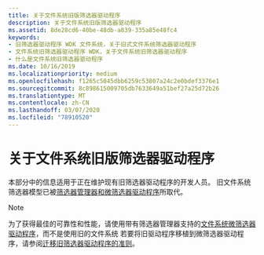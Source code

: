 ```yaml
---
title: 关于文件系统旧版筛选器驱动程序
description: 关于文件系统旧版筛选器驱动程序
ms.assetid: 8de28cd6-40be-48db-a839-335a85e48fc4
keywords:
- 旧筛选器驱动程序 WDK 文件系统，关于旧式文件系统筛选器驱动程序
- 文件系统旧筛选器驱动程序 WDK，关于文件系统旧筛选器驱动程序
- 什么是文件系统旧筛选器驱动程序
ms.date: 10/16/2019
ms.localizationpriority: medium
ms.openlocfilehash: f1265c5045dbb6259c53807a24c2e0bdef3376e1
ms.sourcegitcommit: 8c898615009705db7633649a51bef27a25d72b26
ms.translationtype: MT
ms.contentlocale: zh-CN
ms.lasthandoff: 03/07/2020
ms.locfileid: "78910520"
---
```

# <a name="about-file-system-legacy-filter-drivers"></a>关于文件系统旧版筛选器驱动程序

本部分中的信息适用于正在维护现有旧筛选器驱动程序的开发人员。 旧文件系统筛选器模型已被[筛选器管理器和微筛选器驱动程序](https://docs.microsoft.com/windows-hardware/drivers/ifs/filter-manager-concepts)所取代。

> [!NOTE]
> 为了获得最佳的可靠性和性能，请使用带有筛选器管理器支持的[文件系统微筛选器驱动程序](https://docs.microsoft.com/windows-hardware/drivers/ifs/filter-manager-concepts)，而不是使用旧的文件系统 若要将旧驱动程序移植到微筛选器驱动程序，请参阅[迁移旧筛选器驱动程序的准则](guidelines-for-porting-legacy-filter-drivers.md)。
